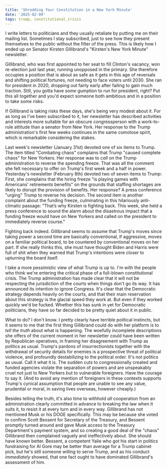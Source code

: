 ```yaml
---
title: 'Shredding Your Constitution in a New York Minute'
date: '2025-02-09'
tags: trump, constitutional_crisis
---
```


I write letters to politicians and they usually retaliate by putting me on
their mailing list. Sometimes I stay subscribed, just to see how they present
themselves to the public without the filter of the press. This is likely how I
ended up on Senator Kirsten Gillibrand's "Kirsten's New York Minute"
newsletter.

Gillibrand, who was first appointed to her seat to fill Clinton's vacancy, won
re-election just last year, running unopposed in the primary. She therefore
occupies a position that is about as safe as it gets in this age of reversals
and shifting political fortunes, not needing to face voters until 2030. She ran
for president in 2020, dropping out fairly early after failing to gain much
traction. Still, you gotta have *some* gumption to run for president, right?
Put this all together and you'd expect someone both ambitious and in a position
to take some risks.

If Gillibrand is taking risks these days, she's being very modest about it. For
as long as I've been subscribed to it, her newsletter has described activities
and interests more suitable for an obscure congressperson with a work-to-rule
attitude than a senator from New York. Her response to the Trump
administration's first few weeks continues in the same comotose spirit, which
is remarkable considering the stakes.

Last week's newsletter (January 31st) devoted one of six items to Trump. The
item titled "Combating chaos" complains that Trump "caused complete chaos" for
New Yorkers. Her response was to *call* on the Trump administration to reverse
the spending freeze. That was all the comment she felt necessary to offer on
Trump's first week and a half in power. Yesterday's newsletter (February 8th)
devoted two of seven items to Trump: First, she complains that the hiring
freeze "is playing games with Americans' retirements benefits" on the grounds
that staffing shortages are likely to disrupt the provision of benefits. Her
response? A press conference "urging" Trump to reverse his decision. The second
item is another complaint about the funding freeze, culminating in this
hilariously anti-climatic passage: "That’s why Kirsten is fighting back. This
week, she held a press conference to sound the alarm about the disastrous
impact that a funding freeze would have on New Yorkers and called on the
president to immediately reverse course."

Fighting back indeed. Gillibrand seems to assume that Trump's moves since
taking power a second time are basically conventional, if aggressive, moves on
a familiar political board, to be countered by conventional moves on her part.
If she really thinks this, she must have thought Biden and Harris were full of
shit when they warned that Trump's intentions were closer to upturning the
board itself.

I take a more pessimistic view of what Trump is up to. I'm with the people who
think we're entering the critical phase of a full-blown constitutional crisis.
The Trump administration has made clear that it will not be respecting the
jurisdiction of the courts when things don't go its way. It has announced its
intention to ignore Congress. It's clear that the Democratic strategy depends
heavily on the courts, and that their main reservation about this strategy is
the glacial speed they work at. But even if they worked quickly we'd be fucked.
Whether this has sunk in yet for Democratic politicians, they have so far
decided to be pretty quiet about it in public.

What to do? I don't know. I pretty clearly have terrible political instincts,
but it seems to me that the first thing Gillibrand could do with her platform
is to *tell the truth* about what is happening. The woefully incomplete
descriptions she offers of the current moment in her newsletter could have been
written by Republican operatives, in framing her disagreement with Trump as
politics as usual. Trump's pardons of insurrectionists together with the
withdrawal of security details for enemies is a prospective threat of political
violence, and profoundly destabilizing to the political order. It's not
politics as usual. Call it what it is. The sudden cuts to congressionally
created and funded agencies violate the separation of powers and are
unspeakably cruel not just to New Yorkers but to vulnerable foreigners. Have
the courage to say it. (And to avoid any mention of foreigners in these
contexts supports Trump's cynical assumption that people are unable to see any
value, prudential or moral, in saving lives overseas, however cheaply.)

Besides telling the truth, it's also time to withhold *all* cooperation from an
administration clearly committed in advance to breaking the law when it suits
it, to resist it at every turn and in every way. Gillibrand has not mentioned
Musk or his DOGE specifically. This may be because she voted to confirm Scott
Bessent for Secretary of the Treasury, and Bessent promptly turned around and
gave Musk access to the Treasury Department's payment system, and so creating a
good deal of the "chaos" Gillibrand then complained vaguely and ineffectively
about. She should have known better. Bessent, a competent Yalie who got his
start in politics fundraising for Al Gore may be better than average for a
Trump cabinet pick, but he's still someone willing to serve Trump, and as his
conduct *immediately* showed, that one fact ought to have dominated
Gillibrand's assessment of him.
